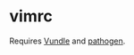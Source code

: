 # vimrc
Requires [Vundle](https://github.com/VundleVim/Vundle.vim) and [pathogen](https://github.com/tpope/vim-pathogen).

